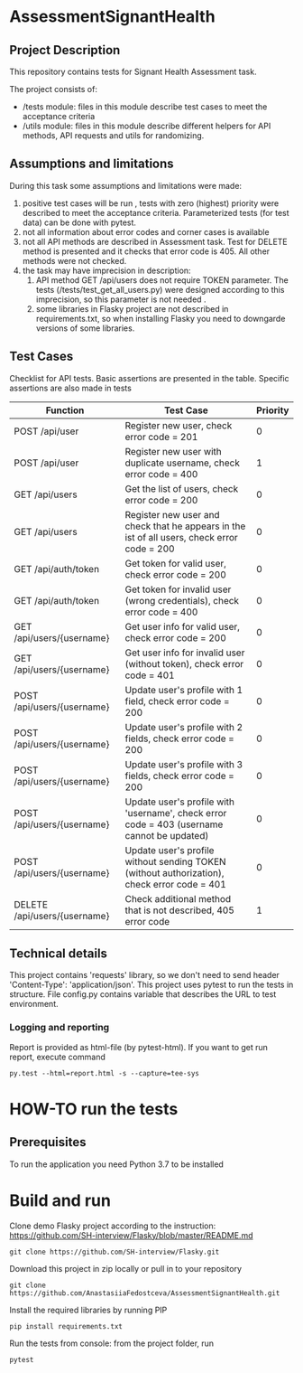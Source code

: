 # AssessmentSignantHealth #

## Project Description ##
This repository contains tests for Signant Health Assessment task.

The project consists of:
 - /tests module: files in this module describe test cases to meet the acceptance criteria
 - /utils module: files in this module describe different helpers for API methods, API requests and utils for randomizing.

## Assumptions and limitations ##
During this task some assumptions and limitations were made:
1) positive test cases will be run , tests with zero (highest) priority were described to meet the acceptance criteria. Parameterized tests (for test data) can be done with pytest.
2) not all information about error codes and corner cases is available
3) not all API methods are described in Assessment task. Test for DELETE method is presented and it checks that error code is 405. All other methods were not checked.
4) the task may have imprecision in description:
   1) API method GET /api/users does not require TOKEN parameter. The tests (/tests/test_get_all_users.py) were designed according to this imprecision, so this parameter is not needed .
   2) some libraries in Flasky project are not described  in requirements.txt, so when installing Flasky you need to downgarde versions of some libraries.
   


## Test Cases ##
Checklist for API tests. Basic assertions are presented in the table. Specific assertions are also made in tests

| Function                     | Test Case                                                                                   | Priority |
|------------------------------|---------------------------------------------------------------------------------------------|----------|
| POST /api/user               | Register new user, check error code = 201                                                   | 0        |
| POST /api/user               | Register new user with duplicate username, check error code = 400                           | 1        |
| GET /api/users               | Get the list of users, check error code = 200                                               | 0        |
| GET /api/users               | Register new user and check that he appears in the ist of all users, check error code = 200 | 0        |
| GET /api/auth/token          | Get token for valid user, check error code = 200                                            | 0        |
| GET /api/auth/token          | Get token for invalid user (wrong credentials), check error code = 400                      | 0        |
| GET /api/users/{username}    | Get user info for valid user, check error code = 200                                        | 0        |
| GET /api/users/{username}    | Get user info for invalid user (without token), check error code = 401                      | 0        |
| POST /api/users/{username}   | Update user's profile with 1 field, check error code = 200                                  | 0        |
| POST /api/users/{username}   | Update user's profile with 2 fields, check error code = 200                                 | 0        |
| POST /api/users/{username}   | Update user's profile with 3 fields, check error code = 200                                 | 0        |
| POST /api/users/{username}   | Update user's profile with 'username', check error code = 403 (username cannot be updated)  | 0        |
| POST /api/users/{username}   | Update user's profile without sending TOKEN (without authorization), check error code = 401 | 0        |
| DELETE /api/users/{username} | Check additional method that is not described, 405 error code                               | 1        |
 
## Technical details ##
This project contains 'requests' library, so we don't need to send header 'Content-Type': 'application/json'. 
This project uses pytest to run the tests in structure.
File config.py contains variable that describes the URL to test environment.
### Logging and reporting ###
Report is provided as html-file (by pytest-html). If you want to get run report, execute command
```
py.test --html=report.html -s --capture=tee-sys

```

# HOW-TO run the tests #
## Prerequisites ##
To run the application you need Python 3.7 to be installed

# Build and run #

Clone demo Flasky project according to the instruction: https://github.com/SH-interview/Flasky/blob/master/README.md

```
git clone https://github.com/SH-interview/Flasky.git
```

Download this project in zip locally or pull in to your repository 

```
git clone https://github.com/AnastasiiaFedostceva/AssessmentSignantHealth.git
```

Install the required libraries by running PIP

``` 
pip install requirements.txt 
```

Run the tests from console: from the project folder, run

```
pytest
```


